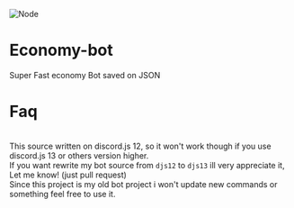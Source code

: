 ![Node](https://img.shields.io/badge/NODEJS-Stable-orange)

# Economy-bot
Super Fast economy Bot saved on JSON

# Faq
<br /> This source written on discord.js 12, so it won't work though if you use discord.js 13 or others version higher.
<br /> If you want rewrite my bot source from `djs12` to `djs13` ill very appreciate it, Let me know! (just pull request)
<br /> Since this project is my old bot project i won't update new commands or something feel free to use it.

